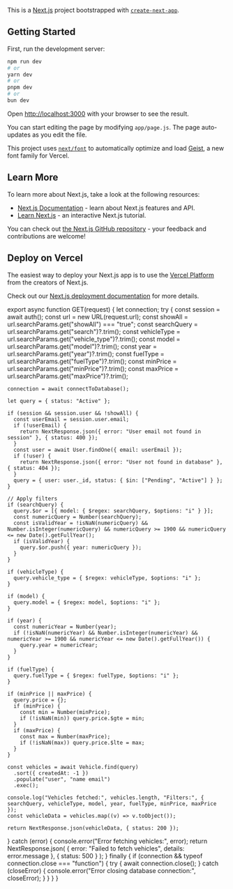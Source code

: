 This is a [Next.js](https://nextjs.org) project bootstrapped with [`create-next-app`](https://github.com/vercel/next.js/tree/canary/packages/create-next-app).

## Getting Started

First, run the development server:

```bash
npm run dev
# or
yarn dev
# or
pnpm dev
# or
bun dev
```

Open [http://localhost:3000](http://localhost:3000) with your browser to see the result.

You can start editing the page by modifying `app/page.js`. The page auto-updates as you edit the file.

This project uses [`next/font`](https://nextjs.org/docs/app/building-your-application/optimizing/fonts) to automatically optimize and load [Geist](https://vercel.com/font), a new font family for Vercel.

## Learn More

To learn more about Next.js, take a look at the following resources:

- [Next.js Documentation](https://nextjs.org/docs) - learn about Next.js features and API.
- [Learn Next.js](https://nextjs.org/learn) - an interactive Next.js tutorial.

You can check out [the Next.js GitHub repository](https://github.com/vercel/next.js) - your feedback and contributions are welcome!

## Deploy on Vercel

The easiest way to deploy your Next.js app is to use the [Vercel Platform](https://vercel.com/new?utm_medium=default-template&filter=next.js&utm_source=create-next-app&utm_campaign=create-next-app-readme) from the creators of Next.js.

Check out our [Next.js deployment documentation](https://nextjs.org/docs/app/building-your-application/deploying) for more details.


export async function GET(request) {
  let connection;
  try {
    const session = await auth();
    const url = new URL(request.url);
    const showAll = url.searchParams.get("showAll") === "true";
    const searchQuery = url.searchParams.get("search")?.trim();
    const vehicleType = url.searchParams.get("vehicle_type")?.trim();
    const model = url.searchParams.get("model")?.trim();
    const year = url.searchParams.get("year")?.trim();
    const fuelType = url.searchParams.get("fuelType")?.trim();
    const minPrice = url.searchParams.get("minPrice")?.trim();
    const maxPrice = url.searchParams.get("maxPrice")?.trim();

    connection = await connectToDatabase();

    let query = { status: "Active" };

    if (session && session.user && !showAll) {
      const userEmail = session.user.email;
      if (!userEmail) {
        return NextResponse.json({ error: "User email not found in session" }, { status: 400 });
      }
      const user = await User.findOne({ email: userEmail });
      if (!user) {
        return NextResponse.json({ error: "User not found in database" }, { status: 404 });
      }
      query = { user: user._id, status: { $in: ["Pending", "Active"] } };
    }

    // Apply filters
    if (searchQuery) {
      query.$or = [{ model: { $regex: searchQuery, $options: "i" } }];
      const numericQuery = Number(searchQuery);
      const isValidYear = !isNaN(numericQuery) && Number.isInteger(numericQuery) && numericQuery >= 1900 && numericQuery <= new Date().getFullYear();
      if (isValidYear) {
        query.$or.push({ year: numericQuery });
      }
    }

    if (vehicleType) {
      query.vehicle_type = { $regex: vehicleType, $options: "i" };
    }

    if (model) {
      query.model = { $regex: model, $options: "i" };
    }

    if (year) {
      const numericYear = Number(year);
      if (!isNaN(numericYear) && Number.isInteger(numericYear) && numericYear >= 1900 && numericYear <= new Date().getFullYear()) {
        query.year = numericYear;
      }
    }

    if (fuelType) {
      query.fuelType = { $regex: fuelType, $options: "i" };
    }

    if (minPrice || maxPrice) {
      query.price = {};
      if (minPrice) {
        const min = Number(minPrice);
        if (!isNaN(min)) query.price.$gte = min;
      }
      if (maxPrice) {
        const max = Number(maxPrice);
        if (!isNaN(max)) query.price.$lte = max;
      }
    }

    const vehicles = await Vehicle.find(query)
      .sort({ createdAt: -1 })
      .populate("user", "name email")
      .exec();

    console.log("Vehicles fetched:", vehicles.length, "Filters:", { searchQuery, vehicleType, model, year, fuelType, minPrice, maxPrice });
    const vehicleData = vehicles.map((v) => v.toObject());

    return NextResponse.json(vehicleData, { status: 200 });
  } catch (error) {
    console.error("Error fetching vehicles:", error);
    return NextResponse.json(
      { error: "Failed to fetch vehicles", details: error.message },
      { status: 500 }
    );
  } finally {
    if (connection && typeof connection.close === "function") {
      try {
        await connection.close();
      } catch (closeError) {
        console.error("Error closing database connection:", closeError);
      }
    }
  }
}